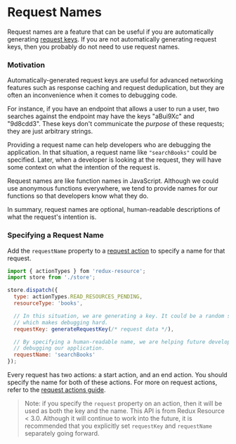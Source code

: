 # Request Names

Request names are a feature that can be useful if you are automatically
generating [request keys](requests/request-keys.md). If you are
not automatically generating request keys, then you probably do not need
to use request names.

### Motivation

Automatically-generated request keys are useful for advanced networking features
such as response caching and request deduplication, but they are often an inconvenience
when it comes to debugging code.

For instance, if you have an endpoint that allows a user to run a user, two
searches against the endpoint may have the keys "aBui9Xc" and "9d8cdd3". These keys
don't communicate the _purpose_ of these requests; they are just arbitrary strings.

Providing a request name can help developers who are debugging the application.
In that situation, a request name like `"searchBooks"` could be specified. Later,
when a developer is looking at the request, they will have some context on what
the intention of the request is.

Request names are like function names in JavaScript. Although we could use anonymous
functions everywhere, we tend to provide names for our functions so that developers know what
they do.

In summary, request names are optional, human-readable descriptions of what the
request's intention is.

### Specifying a Request Name

Add the `requestName` property to a [request action](./request-actions.md) to specify a
name for that request.

```js
import { actionTypes } fom 'redux-resource';
import store from './store';

store.dispatch({
  type: actionTypes.READ_RESOURCES_PENDING,
  resourceType: 'books',

  // In this situation, we are generating a key. It could be a random string of data,
  // which makes debugging hard.
  requestKey: generateRequestKey(/* request data */),

  // By specifying a human-readable name, we are helping future developers out who are
  // debugging our application.
  requestName: 'searchBooks'
});
```

Every request has two actions: a start action, and an end action. You should specify the
name for both of these actions. For more on request actions, refer to the
[request actions guide](requests/request-actions.md).

> Note: if you specify the `request` property on an action, then it will be used
> as both the key and the name. This API is from Redux Resource < 3.0. Although
> it will continue to work into the future, it is recommended that you explicitly
> set `requestKey` and `requestName` separately going forward.
